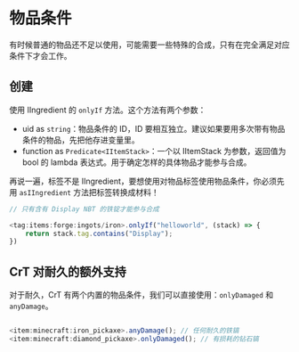 # 物品条件

有时候普通的物品还不足以使用，可能需要一些特殊的合成，只有在完全满足对应条件下才会工作。

## 创建

使用 IIngredient 的 `onlyIf` 方法。这个方法有两个参数：

* uid as `string`：物品条件的 ID，ID 要相互独立。建议如果要用多次带有物品条件的物品，先把他存进变量里。
* function as `Predicate<IItemStack>`：一个以 IItemStack 为参数，返回值为 bool 的 lambda 表达式。用于确定怎样的具体物品才能参与合成。

再说一遍，标签不是 IIngredient，要想使用对物品标签使用物品条件，你必须先用 `asIIngredient` 方法把标签转换成材料！

```javascript
// 只有含有 Display NBT 的铁锭才能参与合成

<tag:items:forge:ingots/iron>.onlyIf("helloworld", (stack) => {
    return stack.tag.contains("Display");
})
```

## CrT 对耐久的额外支持

对于耐久，CrT 有两个内置的物品条件，我们可以直接使用：`onlyDamaged` 和 `anyDamage`。

```javascript

<item:minecraft:iron_pickaxe>.anyDamage(); // 任何耐久的铁镐
<item:minecraft:diamond_pickaxe>.onlyDamaged(); // 有损耗的钻石镐
```
